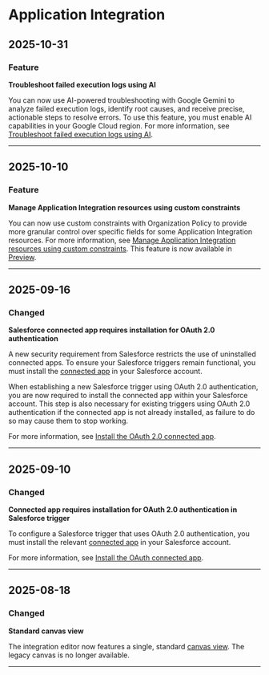 # Application Integration

## 2025-10-31

### Feature

**Troubleshoot failed execution logs using AI**

You can now use AI-powered troubleshooting with Google Gemini to analyze failed execution logs, identify root causes, and receive precise, actionable steps to resolve errors. To use this feature, you must enable AI capabilities in your Google Cloud region. For more information, see  [Troubleshoot failed execution logs using AI](https://cloud.google.com/application-integration/docs/troubleshoot-execution-logs-using-AI).

---
## 2025-10-10

### Feature

**Manage Application Integration resources using custom constraints**

You can now use custom constraints with Organization Policy to provide more granular control over specific fields for some Application Integration resources. For more information, see [Manage Application Integration resources using custom constraints](https://cloud.google.com/application-integration/docs/custom-constraints). This feature is now available in [Preview](https://cloud.google.com/products#product-launch-stages).

---
## 2025-09-16

### Changed

**Salesforce connected app requires installation for OAuth 2.0 authentication**

A new security requirement from Salesforce restricts the use of uninstalled connected apps. To ensure your Salesforce triggers remain functional, you must install the [connected app](https://help.salesforce.com/s/articleView?id=xcloud.connected_app_create.htm&type=5) in your Salesforce account.

When establishing a new Salesforce trigger using OAuth 2.0 authentication, you are now required to install the connected app within your Salesforce account. This step is also necessary for existing triggers using OAuth 2.0 authentication if the connected app is not already installed, as failure to do so may cause them to stop working.

For more information, see [Install the OAuth 2.0 connected app](https://cloud.google.com/application-integration/docs/configure-salesforce-trigger#post-setup).

---
## 2025-09-10

### Changed

**Connected app requires installation for OAuth 2.0 authentication in Salesforce trigger**

To configure a Salesforce trigger that uses OAuth 2.0 authentication, you must install the relevant [connected app](https://help.salesforce.com/s/articleView?id=xcloud.connected_app_create.htm&type=5) in your Salesforce account.

For more information, see [Install the OAuth connected app](https://cloud.google.com/application-integration/docs/configure-salesforce-trigger#post-setup).

---
## 2025-08-18

### Changed

**Standard canvas view**

The integration editor now features a single, standard [canvas view](https://cloud.google.com/application-integration/docs/canvas-view). The legacy canvas is no longer available.

---
